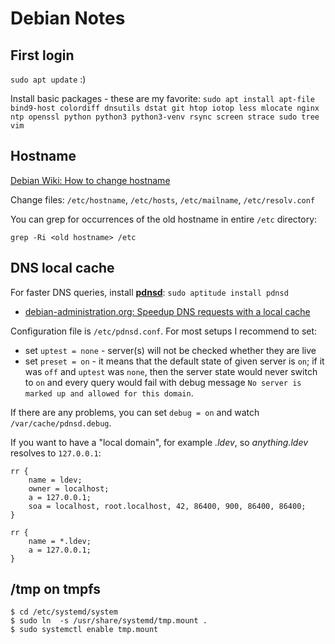 
Debian Notes
============


First login
-----------

`sudo apt update` :)

Install basic packages - these are my favorite: `sudo apt install apt-file bind9-host colordiff dnsutils dstat git htop iotop less mlocate nginx ntp openssl python python3 python3-venv rsync screen strace sudo tree vim`


Hostname
--------

[Debian Wiki: How to change hostname](https://wiki.debian.org/HowTo/ChangeHostname)

Change files: `/etc/hostname`, `/etc/hosts`, `/etc/mailname`, `/etc/resolv.conf`

You can grep for occurrences of the old hostname in entire `/etc` directory:

    grep -Ri <old hostname> /etc


DNS local cache
---------------

For faster DNS queries, install __[pdnsd](https://en.wikipedia.org/wiki/Pdnsd)__: `sudo aptitude install pdnsd`

- [debian-administration.org: Speedup DNS requests with a local cache](https://www.debian-administration.org/article/390/Speedup_DNS_requests_with_a_local_cache)

Configuration file is `/etc/pdnsd.conf`. For most setups I recommend to set:

- set `uptest = none` - server(s) will not be checked whether they are live
- set `preset = on` - it means that the default state of given server is `on`; if it was `off` and `uptest` was `none`, then the server state would never switch to `on` and every query would fail with debug message `No server is marked up and allowed for this domain`.

If there are any problems, you can set `debug = on` and watch `/var/cache/pdnsd.debug`.

If you want to have a "local domain", for example _.ldev_, so _anything.ldev_ resolves to `127.0.0.1`:

    rr {
        name = ldev;
        owner = localhost;
        a = 127.0.0.1;
        soa = localhost, root.localhost, 42, 86400, 900, 86400, 86400;
    }

    rr {
        name = *.ldev;
        a = 127.0.0.1;
    }


/tmp on tmpfs
-------------

```shell
$ cd /etc/systemd/system
$ sudo ln  -s /usr/share/systemd/tmp.mount .
$ sudo systemctl enable tmp.mount
```
